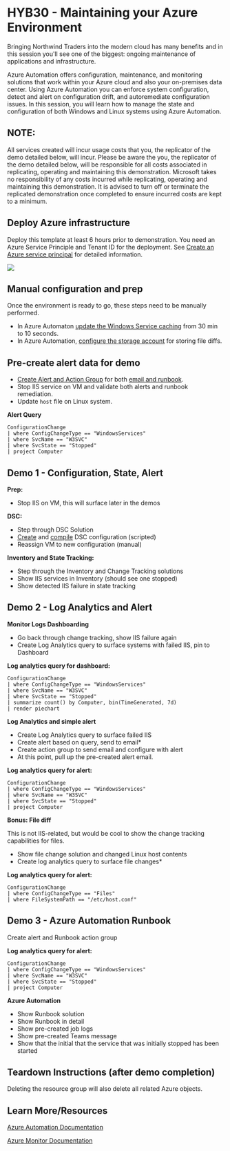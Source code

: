 # HYB30 - Maintaining your Azure Environment

Bringing Northwind Traders into the modern cloud has many benefits and in this session you'll see one of the biggest: ongoing maintenance of applications and infrastructure.

Azure Automation offers configuration, maintenance, and monitoring solutions that work within your Azure cloud and also your on-premises data center. Using Azure Automation you can enforce system configuration, detect and alert on configuration drift, and autoremediate configuration issues. In this session, you will learn how to manage the state and configuration of both Windows and Linux systems using Azure Automation.

## NOTE: 

All services created will incur usage costs that you, the replicator of the demo detailed below, will incur. Please be aware the you, the replicator of the demo detailed below, will be responsible for all costs associated in replicating, operating and maintaining this demonstration. Microsoft takes no responsibility of any costs incurred while replicating, operating and maintaining this demonstration. It is advised to turn off or terminate the replicated demonstration once completed to ensure incurred costs are kept to a minimum.  

## Deploy Azure infrastructure

Deploy this template at least 6 hours prior to demonstration. You need an Azure Service Principle and Tenant ID for the deployment. See [Create an Azure service principal](https://docs.microsoft.com/en-us/cli/azure/create-an-azure-service-principal-azure-cli?view=azure-cli-latest) for detailed information.

<a href="https://portal.azure.com/#create/Microsoft.Template/uri/https%3A%2F%2Fraw.githubusercontent.com%2Fneilpeterson%2Fazure-automation-dsc%2Fmaster%2Fazure-templates%2FazureDeploy.json" target="_blank">
    <img src="http://azuredeploy.net/deploybutton.png"/>
</a>

## Manual configuration and prep

Once the environment is ready to go, these steps need to be manually performed.

- In Azure Automaton [update the Windows Service caching](https://docs.microsoft.com/en-us/azure/automation/automation-vm-inventory) from 30 min to 10 seconds.
- In Azure Automation, [configure the storage account](https://docs.microsoft.com/en-us/azure/automation/change-tracking-file-contents) for storing file diffs.

## Pre-create alert data for demo

- [Create Alert and Action Group](https://docs.microsoft.com/en-us/azure/monitoring-and-diagnostics/alert-log?toc=/azure/azure-monitor/toc.json) for both [email and runbook](https://docs.microsoft.com/en-us/azure/monitoring-and-diagnostics/monitoring-action-groups?toc=/azure/azure-monitor/toc.json).
- Stop IIS service on VM and validate both alerts and runbook remediation.
- Update `host` file on Linux system.

**Alert Query**

```
ConfigurationChange
| where ConfigChangeType == "WindowsServices"
| where SvcName == "W3SVC"
| where SvcState == "Stopped"
| project Computer
```

## Demo 1 - Configuration, State, Alert

**Prep:**

- Stop IIS on VM, this will surface later in the demos

**DSC:**

- Step through DSC Solution
- [Create](./support-scripts/Import-dsc-configuration.ps1) and [compile](./support-scripts/compile-dsc-configuration.ps1) DSC configuration (scripted)
- Reassign VM to new configuration (manual)

**Inventory and State Tracking:**

- Step through the Inventory and Change Tracking solutions
- Show IIS services in Inventory (should see one stopped)
- Show detected IIS failure in state tracking

## Demo 2 - Log Analytics and Alert

**Monitor Logs Dashboarding**

- Go back through change tracking, show IIS failure again
- Create Log Analytics query to surface systems with failed IIS, pin to Dashboard

**Log analytics query for dashboard:**

```
ConfigurationChange
| where ConfigChangeType == "WindowsServices"
| where SvcName == "W3SVC"
| where SvcState == "Stopped"
| summarize count() by Computer, bin(TimeGenerated, 7d)
| render piechart
```

**Log Analytics and simple alert**

- Create Log Analytics query to surface failed IIS
- Create alert based on query, send to email*
- Create action group to send email and configure with alert
- At this point, pull up the pre-created alert email.

**Log analytics query for alert:**

```
ConfigurationChange
| where ConfigChangeType == "WindowsServices"
| where SvcName == "W3SVC"
| where SvcState == "Stopped"
| project Computer
```

**Bonus: File diff**

This is not IIS-related, but would be cool to show the change tracking capabilities for files.

- Show file change solution and changed Linux host contents
- Create log analytics query to surface file changes*

**Log analytics query for alert:**

```
ConfigurationChange
| where ConfigChangeType == "Files"
| where FileSystemPath == "/etc/host.conf"
```

## Demo 3 - Azure Automation Runbook

Create alert and Runbook action group

**Log analytics query for alert:**

```
ConfigurationChange
| where ConfigChangeType == "WindowsServices"
| where SvcName == "W3SVC"
| where SvcState == "Stopped"
| project Computer
```

**Azure Automation**

- Show Runbook solution
- Show Runbook in detail
- Show pre-created job logs
- Show pre-created Teams message
- Show that the initial that the service that was initially stopped has been started

## Teardown Instructions (after demo completion)

Deleting the resource group will also delete all related Azure objects.

## Learn More/Resources

[Azure Automation Documentation](https://docs.microsoft.com/en-us/azure/automation/?WT.md_id=MSIgniteTheTour-github-hyb30)

[Azure Monitor Documentation](https://docs.microsoft.com/en-us/azure/azure-monitor/?WT.md_id=MSIgniteTheTour-github-hyb30)
